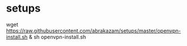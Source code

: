 # setups
wget https://raw.githubusercontent.com/abrakazam/setups/master/openvpn-install.sh & sh openvpn-install.sh